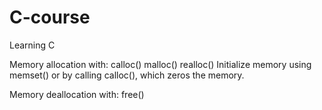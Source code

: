 # C-course
Learning C


Memory allocation with:
calloc()
malloc()
realloc()
Initialize memory using memset() or by calling calloc(), which zeros the memory.

Memory deallocation with:
free()



